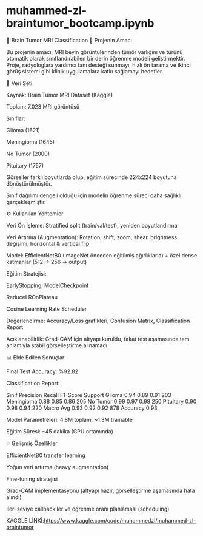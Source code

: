 # muhammed-zl-braintumor_bootcamp.ipynb
🧠 Brain Tumor MRI Classification
📌 Projenin Amacı

Bu projenin amacı, MRI beyin görüntülerinden tümör varlığını ve türünü otomatik olarak sınıflandırabilen bir derin öğrenme modeli geliştirmektir. Proje, radyologlara yardımcı tanı desteği sunmayı, hızlı ön tarama ve ikinci görüş sistemi gibi klinik uygulamalara katkı sağlamayı hedefler.

📂 Veri Seti

Kaynak: Brain Tumor MRI Dataset (Kaggle)

Toplam: 7.023 MRI görüntüsü

Sınıflar:

Glioma (1621)

Meningioma (1645)

No Tumor (2000)

Pituitary (1757)

Görseller farklı boyutlarda olup, eğitim sürecinde 224x224 boyutuna dönüştürülmüştür.

Sınıf dağılımı dengeli olduğu için modelin öğrenme süreci daha sağlıklı gerçekleşmiştir.

⚙️ Kullanılan Yöntemler

Veri Ön İşleme: Stratified split (train/val/test), yeniden boyutlandırma

Veri Artırma (Augmentation): Rotation, shift, zoom, shear, brightness değişimi, horizontal & vertical flip

Model: EfficientNetB0 (ImageNet önceden eğitilmiş ağırlıklarla) + özel dense katmanlar (512 → 256 → output)

Eğitim Stratejisi:

EarlyStopping, ModelCheckpoint

ReduceLROnPlateau

Cosine Learning Rate Scheduler

Değerlendirme: Accuracy/Loss grafikleri, Confusion Matrix, Classification Report

Açıklanabilirlik: Grad-CAM için altyapı kuruldu, fakat test aşamasında tam anlamıyla stabil görselleştirme alınamadı.

📊 Elde Edilen Sonuçlar

Final Test Accuracy: %92.82

Classification Report:

Sınıf	Precision	Recall	F1-Score	Support
Glioma	0.94	0.89	0.91	203
Meningioma	0.88	0.85	0.86	205
No Tumor	0.99	0.97	0.98	250
Pituitary	0.90	0.98	0.94	220
Macro Avg	0.93	0.92	0.92	878
Accuracy			0.93	

Model Parametreleri: 4.8M toplam, ~1.3M trainable

Eğitim Süresi: ~45 dakika (GPU ortamında)

💡 Gelişmiş Özellikler

EfficientNetB0 transfer learning

Yoğun veri artırma (heavy augmentation)

Fine-tuning stratejisi

Grad-CAM implementasyonu (altyapı hazır, görselleştirme aşamasında hata alındı)

İleri seviye callback’ler ve öğrenme oranı planlaması (scheduling)

KAGGLE LİNKİ:https://www.kaggle.com/code/muhammedzl/muhammed-zl-braintumor
